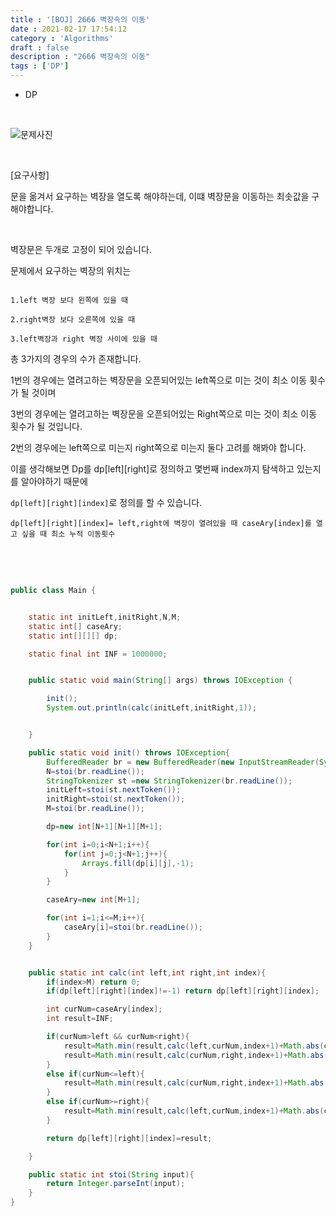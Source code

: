 ```yaml
---
title : '[BOJ] 2666 벽장속의 이동'
date : 2021-02-17 17:54:12
category : 'Algorithms'
draft : false
description : "2666 벽장속의 이동"
tags : ['DP']
---
```


* DP

<br/>

![문제사진](https://user-images.githubusercontent.com/57346393/108216928-5a4ce300-7176-11eb-93bc-75edbe02e6d6.png)

<br/>

[요구사항]

문을 옮겨서 요구하는 벽장을 열도록 해야하는데, 이떄 벽장문을 이동하는 최솟값을 구해야합니다.



<br/>
 
 벽장문은 두개로 고정이 되어 있습니다.

 문제에서 요구하는 벽장의 위치는

 ```
 
 1.left 벽장 보다 왼쪽에 있을 때 
 
 2.right벽장 보다 오른쪽에 있을 때

 3.left벽장과 right 벽장 사이에 있을 때
 
 ```

 총 3가지의 경우의 수가 존재합니다.

 1번의 경우에는 열려고하는 벽장문을 오픈되어있는 left쪽으로 미는 것이 최소 이동 횟수가 될 것이며

 3번의 경우에는 열려고하는 벽장문을 오픈되어있는 Right쪽으로 미는 것이 최소 이동 횟수가 될 것입니다. 

 2번의 경우에는 left쪽으로 미는지 right쪽으로 미는지 둘다 고려를 해봐야 합니다.

 이를 생각해보면 Dp를 dp[left][right]로 정의하고 몇번째 index까지 탐색하고 있는지를 알아야하기 때문에

 `dp[left][right][index]`로 정의를 할 수 있습니다.

 `dp[left][right][index]= left,right에 벽장이 열려있을 때 caseAry[index]를 열고 싶을 때 최소 누적 이동횟수`

 

<br/> <br/>

```java

public class Main {


    static int initLeft,initRight,N,M;
    static int[] caseAry;
    static int[][][] dp;

    static final int INF = 1000000;


    public static void main(String[] args) throws IOException {

        init();
        System.out.println(calc(initLeft,initRight,1));


    }

    public static void init() throws IOException{
        BufferedReader br = new BufferedReader(new InputStreamReader(System.in));
        N=stoi(br.readLine());
        StringTokenizer st =new StringTokenizer(br.readLine());
        initLeft=stoi(st.nextToken());
        initRight=stoi(st.nextToken());
        M=stoi(br.readLine());

        dp=new int[N+1][N+1][M+1];

        for(int i=0;i<N+1;i++){
            for(int j=0;j<N+1;j++){
                Arrays.fill(dp[i][j],-1);
            }
        }

        caseAry=new int[M+1];

        for(int i=1;i<=M;i++){
            caseAry[i]=stoi(br.readLine());
        }
    }


    public static int calc(int left,int right,int index){
        if(index>M) return 0;
        if(dp[left][right][index]!=-1) return dp[left][right][index];

        int curNum=caseAry[index];
        int result=INF;

        if(curNum>left && curNum<right){
            result=Math.min(result,calc(left,curNum,index+1)+Math.abs(curNum-right));
            result=Math.min(result,calc(curNum,right,index+1)+Math.abs(left-curNum));
        }
        else if(curNum<=left){
            result=Math.min(result,calc(curNum,right,index+1)+Math.abs(left-curNum));
        }
        else if(curNum>=right){
            result=Math.min(result,calc(left,curNum,index+1)+Math.abs(curNum-right));
        }

        return dp[left][right][index]=result;

    }

    public static int stoi(String input){
        return Integer.parseInt(input);
    }
}


```